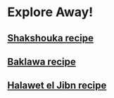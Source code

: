# Explore Away!

## [Shakshouka recipe](./shakshouka.html)
## [Baklawa recipe](./baklawa.html)
## [Halawet el Jibn recipe](./halaweteljibn.html)
